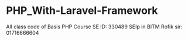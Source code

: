 # PHP_With-Laravel-Framework
All class code of Basis PHP Course
SE ID: 330489
SEIp in BITM
Rofik sir:<br>
01716666604

